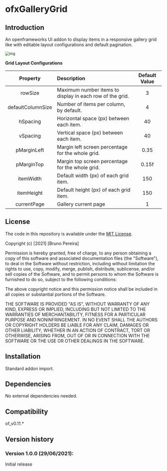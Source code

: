 ofxGalleryGrid
=====================================

Introduction
------------
An openframeworks UI addon to display items in a responsive gallery grid like with editable layout configurations and default pagination. 

<img src="https://i.gyazo.com/f3732bd46af14d12fdac2d46d79f3df3.jpg" alt="img" style="zoom: 80%;" />



**Grid Layout Configurations**

|     Property      | Description                                              | Default Value |
| :---------------: | :------------------------------------------------------- | :-----------: |
|      rowSize      | Maximum number items to display in each row of the grid. |       3       |
| defaultColumnSize | Number of items per column, by default.                  |       4       |
|     hSpacing      | Horizontal space (px) between each item.                 |      40       |
|     vSpacing      | Vertical space (px) between each item.                   |      40       |
|    pMarginLeft    | Margin left screen percentage for the whole grid.        |     0.35      |
|    pMarginTop     | Margin top screen percentage for the whole grid.         |     0.15f     |
|     itemWidth     | Default width (px) of each grid item.                    |      150      |
|    itemHeight     | Default height (px) of each grid item.                   |      150      |
|    currentPage    | Gallery current page                                     |       1       |



License
-------
The code in this repository is available under the [MIT License](https://secure.wikimedia.org/wikipedia/en/wiki/Mit_license).

Copyright (c) [2021] [Bruno Pereira]

Permission is hereby granted, free of charge, to any person obtaining a copy of this software and associated documentation files (the "Software"), to deal in the Software without restriction, including without limitation the rights to use, copy, modify, merge, publish, distribute, sublicense, and/or sell copies of the Software, and to permit persons to whom the Software is furnished to do so, subject to the following conditions:

The above copyright notice and this permission notice shall be included in all copies or substantial portions of the Software.

THE SOFTWARE IS PROVIDED "AS IS", WITHOUT WARRANTY OF ANY KIND, EXPRESS OR IMPLIED, INCLUDING BUT NOT LIMITED TO THE WARRANTIES OF MERCHANTABILITY, FITNESS FOR A PARTICULAR PURPOSE AND NONINFRINGEMENT. IN NO EVENT SHALL THE AUTHORS OR COPYRIGHT HOLDERS BE LIABLE FOR ANY CLAIM, DAMAGES OR OTHER LIABILITY, WHETHER IN AN ACTION OF CONTRACT, TORT OR OTHERWISE, ARISING FROM, OUT OF OR IN CONNECTION WITH THE SOFTWARE OR THE USE OR OTHER DEALINGS IN THE SOFTWARE.



Installation
------------
Standard addon import. 

Dependencies
------------
No external dependencies needed.

Compatibility
------------
of_v0.11.*

Version history
------------
### Version 1.0.0 (29/06/2021):
Initial release

